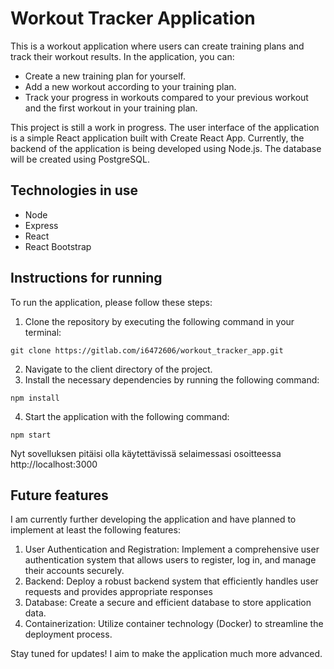 # Workout Tracker Application
This is a workout application where users can create training plans and track their workout results. In the application, you can:

- Create a new training plan for yourself.
- Add a new workout according to your training plan.
- Track your progress in workouts compared to your previous workout and the first workout in your training plan.

This project is still a work in progress. The user interface of the application is a simple React application built with Create React App. Currently, the backend of the application is being developed using Node.js. The database will be created using PostgreSQL.

## Technologies in use
- Node
- Express
- React
- React Bootstrap

## Instructions for running
To run the application, please follow these steps:

1. Clone the repository by executing the following command in your terminal:
```
git clone https://gitlab.com/i6472606/workout_tracker_app.git
````
2. Navigate to the client directory of the project.
3. Install the necessary dependencies by running the following command:
````
npm install
````
4. Start the application with the following command:
````
npm start
````

Nyt sovelluksen pitäisi olla käytettävissä selaimessasi osoitteessa http://localhost:3000

## Future features
I am currently further developing the application and have planned to implement at least the following features:
1. User Authentication and Registration: Implement a comprehensive user authentication system that allows users to register, log in, and manage their accounts securely. 
2. Backend: Deploy a robust backend system that efficiently handles user requests and provides appropriate responses
3. Database: Create a secure and efficient database to store application data. 
4. Containerization: Utilize container technology (Docker) to streamline the deployment process.

Stay tuned for updates! I aim to make the application much more advanced.







